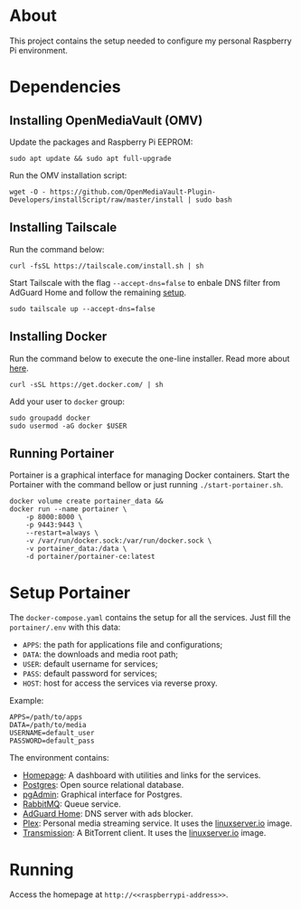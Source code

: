 # About
This project contains the setup needed to configure my personal Raspberry Pi environment.

# Dependencies

## Installing OpenMediaVault (OMV)
Update the packages and Raspberry Pi EEPROM:
```shell
sudo apt update && sudo apt full-upgrade
```

Run the OMV installation script:
```shell
wget -O - https://github.com/OpenMediaVault-Plugin-Developers/installScript/raw/master/install | sudo bash
```

## Installing Tailscale
Run the command below:

```shell
curl -fsSL https://tailscale.com/install.sh | sh
```

Start Tailscale with the flag `--accept-dns=false` to enbale DNS filter from AdGuard Home and follow the remaining [setup](https://tailscale.com/kb/1114/pi-hole#step-3-set-your-raspberry-pi-as-your-dns-server).
```shell
sudo tailscale up --accept-dns=false
```

## Installing Docker
Run the command below to execute the one-line installer. Read more about [here](https://github.com/docker/docker-install).

```shell
curl -sSL https://get.docker.com/ | sh
```

Add your user to `docker` group:

```shell
sudo groupadd docker
sudo usermod -aG docker $USER
```

## Running Portainer
Portainer is a graphical interface for managing Docker containers.
Start the Portainer with the command bellow or just running `./start-portainer.sh`.

```shell
docker volume create portainer_data &&
docker run --name portainer \
    -p 8000:8000 \
    -p 9443:9443 \
    --restart=always \
    -v /var/run/docker.sock:/var/run/docker.sock \
    -v portainer_data:/data \
    -d portainer/portainer-ce:latest
```

# Setup Portainer
The `docker-compose.yaml` contains the setup for all the services. Just fill the `portainer/.env` with this data:

- `APPS`: the path for applications file and configurations;
- `DATA`: the downloads and media root path;
- `USER`: default username for services;
- `PASS`: default password for services;
- `HOST`: host for access the services via reverse proxy.

Example:
```plaintext
APPS=/path/to/apps
DATA=/path/to/media
USERNAME=default_user
PASSWORD=default_pass
```

The environment contains:
- [Homepage](https://gethomepage.dev/): A dashboard with utilities and links for the services.
- [Postgres](https://www.postgresql.org/): Open source relational database.
- [pgAdmin](https://www.pgadmin.org/): Graphical interface for Postgres.
- [RabbitMQ](https://www.rabbitmq.com/): Queue service.
- [AdGuard Home](https://adguard.com/pt_br/adguard-home/overview.html): DNS server with ads blocker.
- [Plex](https://www.plex.tv/pt-br/): Personal media streaming service. It uses the [linuxserver.io](https://hub.docker.com/r/linuxserver/plex) image.
- [Transmission](https://transmissionbt.com/): A BitTorrent client. It uses the [linuxserver.io](https://hub.docker.com/r/linuxserver/transmission) image.

# Running
Access the homepage at `http://<<raspberrypi-address>>`.
